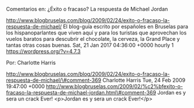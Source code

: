 Comentarios en: ¿Éxito o fracaso? La respuesta de Michael Jordan

http://www.blogbruselas.com/blog/2009/02/24/exito-o-fracaso-la-respuesta-de-michael/
El blog-guía escrito por españoles en Bruselas para los hispanoparlantes
que viven aquí y para los turistas que aprovechan los vuelos baratos
para descubrir el chocolate, la cerveza, la Grand Place y tantas otras
cosas buenas. Sat, 21 Jan 2017 04:36:00 +0000 hourly 1
https://wordpress.org/?v=4.7.3

Por: Charlotte Harris

http://www.blogbruselas.com/blog/2009/02/24/exito-o-fracaso-la-respuesta-de-michael/\#comment-369
Charlotte Harris Tue, 24 Feb 2009 19:47:00 +0000
http://www.blogbruselas.com/2009/02/%c2%bfexito-o-fracaso-la-respuesta-de-michael-jordan.html\#comment-369
Jordan es y sera un crack Ever! \<p\>Jordan es y sera un crack
Ever!\</p\>
